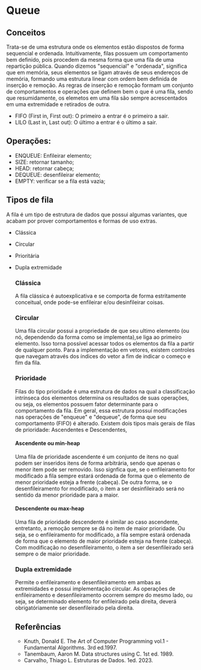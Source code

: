 # Queue

## Conceitos

Trata-se de uma estrutura onde os elementos estão dispostos de forma sequencial e ordenada. Intuitivamente, filas possuem um comportamento bem definido, pois procedem da mesma forma que uma fila de uma repartição pública.
Quando dizemos "sequencial" e "ordenada", significa que em memória, seus elementos se ligam através de seus endereços de memória, formando uma estrutura linear com ordem bem definida de inserção e remoção. As regras de inserção e remoção formam um conjunto de comportamentos e operações que definem bem o que é uma fila, sendo que resumidamente, os elemetos em uma fila são sempre acrescentados em uma extremidade e retirados de outra.

- FIFO (First in, First out): O primeiro a entrar é o primeiro a sair.
- LILO (Last in, Last out): O último a entrar é o último a sair.

## Operações:

- ENQUEUE: Enfileirar elemento;
- SIZE: retornar tamanho;
- HEAD: retornar cabeça;
- DEQUEUE: desenfileirar elemento;
- EMPTY: verificar se a fila está vazia;

## Tipos de fila

A fila é um tipo de estrutura de dados que possui algumas variantes, que acabam por prover comportamentos e formas de uso extras.

- Clássica
- Circular
- Prioritária
- Dupla extremidade

  ### Clássica

  A fila clássica é autoexplicativa e se comporta de forma estritamente conceitual, onde pode-se enfileirar e/ou desinfileirar coisas.

  ### Circular

  Uma fila circular possui a propriedade de que seu ultimo elemento (ou nó, dependendo da forma como se implementa),se liga ao primeiro elemento. Isso torna possível acessar todos os elementos da fila a partir de qualquer ponto. Para a implementação em vetores, existem controles que navegam através dos índices do vetor a fim de indicar o começo e fim da fila.

  ### Prioridade

  Filas do tipo prioridade é uma estrutura de dados na qual a classificação intrínseca dos elementos determina os resultados de suas operações, ou seja, os elementos possuem fator determinante para o comportamento da fila. Em geral, essa estrutura possuí modificações nas operações de "enqueue" e "dequeue", de forma que seu comportamento (FIFO) é alterado. Existem dois tipos mais gerais de filas de prioridade: Ascendentes e Descendentes,

  #### Ascendente ou min-heap

  Uma fila de prioridade ascendente é um conjunto de itens no qual podem ser inseridos itens de forma arbitrária, sendo que apenas o menor item pode ser removido. Isso signfica que, se o enfileiramento for modificado a fila sempre estará ordenada de forma que o elemento de menor prioridade esteja a frente (cabeça). De outra forma, se o desenfileiramento for modificado, o item a ser desinfileirado será no sentido da menor prioridade para a maior.

  #### Descendente ou max-heap

  Uma fila de prioridade descendente é similar ao caso ascendente, entretanto, a remoção sempre se dá no item de maior prioridade. Ou seja, se o enfileiramento for modificado, a fila sempre estará ordenada de forma que o elemento de maior prioridade esteja na frente (cabeça). Com modificação no desenfileiramento, o item a ser desenfileirado será sempre o de maior prioridade.

  ### Dupla extremidade

  Permite o enfileiramento e desenfileiramento em ambas as extremidades e possui implementação circular. As operações de enfileiramento e desenfileiramento ocorrem sempre do mesmo lado, ou seja, se determinado elemento for enfileirado pela direita, deverá obrigatóriamente ser desenfileirado pela direita.

  ## Referências

  - Knuth, Donald E. The Art of Computer Programming vol.1 - Fundamental Algorithms. 3rd ed.1997.
  - Tanembaum, Aaron M. Data structures using C. 1st ed. 1989.
  - Carvalho, Thiago L. Estruturas de Dados. 1ed. 2023.

